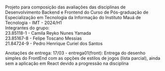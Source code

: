 Projeto para composição das avaliações das disciplinas de Desenvolvimento Backend e Frontend do Curso de Pós-graduação de Especialização em Tecnologia da Informação do Instituto Mauá de Tecnologia - IMT - 2024/H1 </br>
Integrantes do grupo: </br>
23.85118-1 - Camila Reyko Nunes Yamada </br>
23.85167-8 - Felipe Toscano Messias </br>
21.84724-9 - Pedro Henrique Curiel dos Santos </br>

Anotações de entrega:
17/03 - entrega01(front): Entrega do desenho simples do FrontEnd com as opções de estilos de jogos (lista parcial), ainda sem a aplicação em React devido a progressão na disciplina